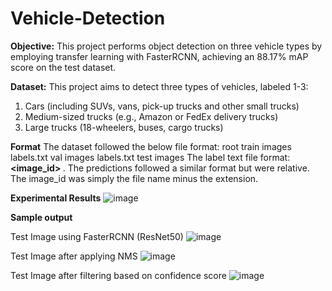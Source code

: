 # Vehicle-Detection
**Objective:**
This project performs object detection on three vehicle types by employing transfer learning with FasterRCNN, achieving an 88.17% mAP score on the test dataset. 

**Dataset:**
This project aims to detect three types of vehicles, labeled 1-3:
1. Cars (including SUVs, vans, pick-up trucks and other small trucks)
2. Medium-sized trucks (e.g., Amazon or FedEx delivery trucks)
3. Large trucks (18-wheelers, buses, cargo trucks)

  **Format**
  The dataset followed the below file format:
    root
      train
        images
        labels.txt
      val
        images
        labels.txt
      test
        images
  The label text file format: **<image_id> <class> <cx> <cy> <w> <h>**. The predictions followed a similar format but were relative. The image_id was simply the file name minus the extension.

**Experimental Results**
![image](https://github.com/Vsamyuktha/Vehicle-Detection/assets/20947664/38a36dfc-2084-42f4-ac99-4539c5707d57)



**Sample output**

Test Image using FasterRCNN (ResNet50) 
![image](https://github.com/Vsamyuktha/Vehicle-Detection/assets/20947664/2ed8b2d9-3de3-4da8-b693-25c0077da74e)




Test Image after applying NMS
![image](https://github.com/Vsamyuktha/Vehicle-Detection/assets/20947664/13f6ed6f-f076-4381-b00c-db9d4414746d)




Test Image after filtering based on confidence score
![image](https://github.com/Vsamyuktha/Vehicle-Detection/assets/20947664/e06014b0-1acf-4318-a9f3-d25c88fdeb63)




